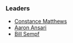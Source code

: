 ### Leaders

* [Constance Matthews](mailto:cmatthews@reynconsecurity.com)
* [Aaron Ansari](mailto:aaronansari@gmail.com)
* [Bill Sempf](mailto:bill.sempf@owasp.org)
